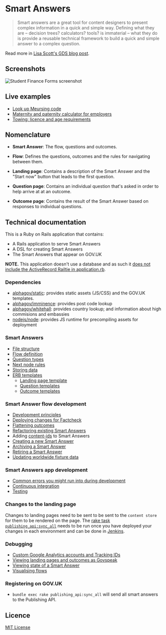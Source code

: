 # Smart Answers

> Smart answers are a great tool for content designers to present complex information in a quick and simple way. Defining what they are – decision trees? calculators? tools? is immaterial – what they do is provide a reusable technical framework to build a quick and simple answer to a complex question.

Read more in [Lisa Scott's GDS blog post](https://gds.blog.gov.uk/2012/02/16/smart-answers-are-smart/).

## Screenshots

![Student Finance Forms screenshot](./doc/assets/govuk-student-finance-forms.png)

## Live examples

* [Look up Meursing code](https://www.gov.uk/additional-commodity-code)
* [Maternity and paternity calculator for employers](https://www.gov.uk/maternity-paternity-calculator)
* [Towing: licence and age requirements](https://www.gov.uk/towing-rules)

## Nomenclature

* **Smart Answer**: The flow, questions and outcomes.

* **Flow**: Defines the questions, outcomes and the rules for navigating between them.

* **Landing page**: Contains a description of the Smart Answer and the "Start now" button that leads to the first question.

* **Question page**: Contains an individual question that's asked in order to help arrive at at an outcome.

* **Outcome page**: Contains the result of the Smart Answer based on responses to individual questions.

## Technical documentation

This is a Ruby on Rails application that contains:

* A Rails application to serve Smart Answers
* A DSL for creating Smart Answers
* The Smart Answers that appear on GOV.UK

**NOTE.** This application doesn't use a database and as such it [does not include the ActiveRecord Railtie in application.rb](https://github.com/alphagov/smart-answers/blob/4eb1b80a698e6835e745c4ad1954a3892e929b64/config/application.rb#L3).

### Dependencies

* [alphagov/static](https://github.com/alphagov/static): provides static assets (JS/CSS) and the GOV.UK templates.
* [alphagov/imminence](https://github.com/alphagov/imminence): provides post code lookup
* [alphagov/whitehall](https://github.com/alphagov/whitehall): provides country
  lookup; and information about high commisions and embassies
* [nodejs/node](https://github.com/nodejs/node): provides JS runtime for precompiling assets for deployment

### Smart Answers

* [File structure](doc/smart-answers/file-structure.md)
* [Flow definition](doc/smart-answers/flow-definition.md)
* [Question types](doc/smart-answers/question-types.md)
* [Next node rules](doc/smart-answers/next-node-rules.md)
* [Storing data](doc/smart-answers/storing-data.md)
* [ERB templates](doc/smart-answers/erb-templates.md)
  * [Landing page template](doc/smart-answers/erb-templates/landing-page-template.md)
  * [Question templates](doc/smart-answers/erb-templates/question-templates.md)
  * [Outcome templates](doc/smart-answers/erb-templates/outcome-templates.md)

### Smart Answer flow development

* [Development principles](doc/smart-answer-flow-development/development-principles.md)
* [Deploying changes for Factcheck](doc/smart-answer-flow-development/factcheck.md)
* [Flattening outcomes](doc/smart-answer-flow-development/flattening-outcomes.md)
* [Refactoring existing Smart Answers](doc/smart-answer-flow-development/refactoring.md)
* Adding [content-ids](doc/smart-answer-flow-development/content-ids.md) to Smart Answers
* [Creating a new Smart Answer](doc/smart-answer-flow-development/creating-a-new-smart-answer.md)
* [Archiving a Smart Answer](doc/smart-answer-flow-development/archiving.md)
* [Retiring a Smart Answer](doc/smart-answer-flow-development/retiring-a-smart-answer.md)
* [Updating worldwide fixture data](doc/smart-answer-flow-development/updating-worldwide-fixture-data.md)

### Smart Answers app development

* [Common errors you might run into during development](doc/smart-answers-app-development/common-errors.md)
* [Continuous integration](doc/smart-answers-app-development/continuous-integration.md)
* [Testing](doc/smart-answers-app-development/testing.md)

### Changes to the landing page

Changes to landing pages need to be sent to be sent to the `content store` for them to be rendered on the page. The [rake task `publishing_api:sync_all`](https://github.com/alphagov/smart-answers/blob/master/lib/tasks/publishing_api.rake) needs to be run once you have deployed your changes in each environment and can be done in [Jenkins](https://deploy.integration.publishing.service.gov.uk/job/run-rake-task/parambuild/?TARGET_APPLICATION=smartanswers&MACHINE_CLASS=calculators_frontend&RAKE_TASK=publishing_api:sync_all).

### Debugging

* [Custom Google Analytics accounts and Tracking IDs](doc/debugging/custom-google-analytics-tracking-id.md)
* [Viewing landing pages and outcomes as Govspeak](doc/debugging/viewing-templates-as-govspeak.md)
* [Viewing state of a Smart Answer](doc/debugging/viewing-state.md)
* [Visualising flows](doc/debugging/visualising-flows.md)

### Registering on GOV.UK

- `bundle exec rake publishing_api:sync_all` will send all smart answers to the Publishing API.

## Licence

[MIT License](./LICENSE.md)
